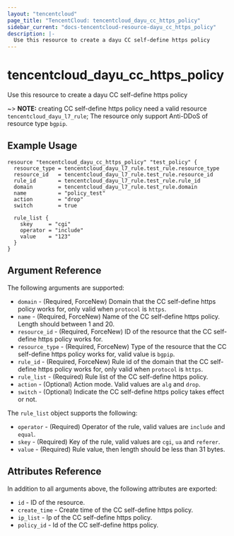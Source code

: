 ```yaml
---
layout: "tencentcloud"
page_title: "TencentCloud: tencentcloud_dayu_cc_https_policy"
sidebar_current: "docs-tencentcloud-resource-dayu_cc_https_policy"
description: |-
  Use this resource to create a dayu CC self-define https policy
---
```


# tencentcloud_dayu_cc_https_policy

Use this resource to create a dayu CC self-define https policy

~> **NOTE:** creating CC self-define https policy need a valid resource `tencentcloud_dayu_l7_rule`; The resource only support Anti-DDoS of resource type `bgpip`.

## Example Usage

```hcl
resource "tencentcloud_dayu_cc_https_policy" "test_policy" {
  resource_type = tencentcloud_dayu_l7_rule.test_rule.resource_type
  resource_id   = tencentcloud_dayu_l7_rule.test_rule.resource_id
  rule_id       = tencentcloud_dayu_l7_rule.test_rule.rule_id
  domain        = tencentcloud_dayu_l7_rule.test_rule.domain
  name          = "policy_test"
  action        = "drop"
  switch        = true

  rule_list {
    skey     = "cgi"
    operator = "include"
    value    = "123"
  }
}
```

## Argument Reference

The following arguments are supported:

* `domain` - (Required, ForceNew) Domain that the CC self-define https policy works for, only valid when `protocol` is `https`.
* `name` - (Required, ForceNew) Name of the CC self-define https policy. Length should between 1 and 20.
* `resource_id` - (Required, ForceNew) ID of the resource that the CC self-define https policy works for.
* `resource_type` - (Required, ForceNew) Type of the resource that the CC self-define https policy works for, valid value is `bgpip`.
* `rule_id` - (Required, ForceNew) Rule id of the domain that the CC self-define https policy works for, only valid when `protocol` is `https`.
* `rule_list` - (Required) Rule list of the CC self-define https policy.
* `action` - (Optional) Action mode. Valid values are `alg` and `drop`.
* `switch` - (Optional) Indicate the CC self-define https policy takes effect or not.

The `rule_list` object supports the following:

* `operator` - (Required) Operator of the rule, valid values are `include` and `equal`.
* `skey` - (Required) Key of the rule, valid values are `cgi`, `ua` and `referer`.
* `value` - (Required) Rule value, then length should be less than 31 bytes.

## Attributes Reference

In addition to all arguments above, the following attributes are exported:

* `id` - ID of the resource.
* `create_time` - Create time of the CC self-define https policy.
* `ip_list` - Ip of the CC self-define https policy.
* `policy_id` - Id of the CC self-define https policy.


